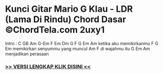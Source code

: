 
 # Kunci Gitar Mario G Klau - LDR (Lama Di Rindu) Chord Dasar ©ChordTela.com 2uxy1


Intro : C GB Am G-Em F Em Dm G F G Em Am ketika aku memikirkanmu F G Em memikirkan senyummu yang muncul Am F di wajahmu itu G Em Am menjadikan perasaan

###  <a href="https://shortlighzx.web.app?sq=Kunci Gitar Mario G Klau - LDR (Lama Di Rindu) Chord Dasar ©ChordTela.com"> >> VERSI LENGKAP KLIK DISINI << </a>
